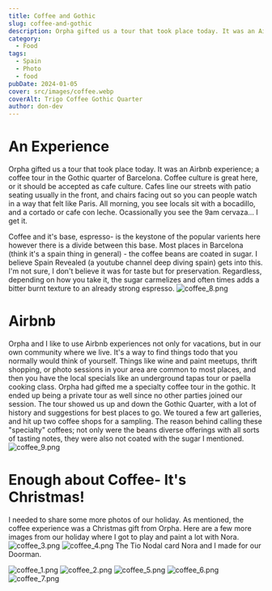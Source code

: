 ```yaml
---
title: Coffee and Gothic
slug: coffee-and-gothic
description: Orpha gifted us a tour that took place today. It was an Airbnb experience; a coffee tour in the Gothic quarter of Barcelona
category:
  - Food
tags:
  - Spain
  - Photo
  - food
pubDate: 2024-01-05
cover: src/images/coffee.webp
coverAlt: Trigo Coffee Gothic Quarter 
author: don-dev
---
```

# An Experience

Orpha gifted us a tour that took place today. It was an Airbnb experience; a coffee tour in the Gothic quarter of Barcelona. Coffee culture is great here, or it should be accepted as cafe culture. Cafes line our streets with patio seating usually in the front, and chairs facing out so you can people watch in a way that felt like Paris. All morning, you see locals sit with a bocadillo, and a cortado or cafe con leche. Ocassionally you see the 9am cervaza... I get it.

Coffee and it's base, espresso- is the keystone of the popular varients here however there is a divide between this base. Most places in Barcelona (think it's a spain thing in general) - the coffee beans are coated in sugar. I believe Spain Revealed (a youtube channel deep diving spain) gets into this. I'm not sure, I don't believe it was for taste but for preservation. Regardless, depending on how you take it, the sugar carmelizes and often times adds a bitter burnt texture to an already strong espresso.
![coffee_8.png](/images/coffee_8.png)

# Airbnb

Orpha and I like to use Airbnb experiences not only for vacations, but in our own community where we live. It's a way to find things todo that you normally would think of yourself. Things like wine and paint meetups, thrift shopping, or photo sessions in your area are common to most places, and then you have the local specials like an underground tapas tour or paella cooking class. Orpha had gifted me a specialty coffee tour in the gothic. It ended up being a private tour as well since no other parties joined our session. The tour showed us up and down the Gothic Quarter, with a lot of history and suggestions for best places to go. We toured a few art galleries, and hit up two coffee shops for a sampling. The reason behind calling these "specialty" coffees; not only were the beans diverse offerings with all sorts of tasting notes, they were also not coated with the sugar I mentioned.
![coffee_9.png](/images/coffee_9.png)

# Enough about Coffee- It's Christmas!

I needed to share some more photos of our holiday. As mentioned, the coffee experience was a Christmas gift from Orpha. Here are a few more images from our holiday where I got to play and paint a lot with Nora.
![coffee_3.png](/images/coffee_3.png)
![coffee_4.png](/images/coffee_4.png)
The Tio Nodal card Nora and I made for our Doorman.

![coffee_1.png](/images/coffee_1.png)
![coffee_2.png](/images/coffee_2.png)
![coffee_5.png](/images/coffee_5.png)
![coffee_6.png](/images/coffee_6.png)
![coffee_7.png](/images/coffee_7.png)
